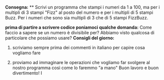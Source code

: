 **Consegna:**
**
Scrivi un programma che stampi i numeri da 1 a 100,
ma per i multipli di 3 stampi "Fizz" al posto del numero e per i multipli di 5 stampi Buzz.
Per i numeri che sono sia multipli di 3 che di 5 stampi FizzBuzz.

**prima di partire a scrivere codice poniamoci qualche domanda:**
Come faccio a sapere se un numero è divisibile per?
Abbiamo visto qualcosa di particolare che possiamo usare?
**Consigli del giorno:**

1. scriviamo sempre prima dei commenti in italiano per capire cosa vogliamo fare

2. proviamo ad immaginare le operazioni che vogliamo far svolgere al nostro programma così come lo faremmo "a mano" Buon lavoro e buon divertimento! 
I
